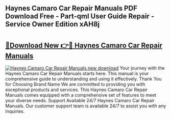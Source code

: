 ## Haynes Camaro Car Repair Manuals PDF Download Free - Part-qml User Guide Repair - Service Owner Edition xAH8j

# <h2><a href="http://bc52556.oget.top/?id=Haynes+Camaro+Car+Repair+Manuals">🔗Download New 👉🔴 Haynes Camaro Car Repair Manuals</a></h2>

[![Haynes Camaro Car Repair Manuals new download](https://i.imgur.com/5g1atiW.png)](http://bc52556.oget.top/?id=Haynes+Camaro+Car+Repair+Manuals)
Your journey with the Haynes Camaro Car Repair Manuals starts here. This manual is your comprehensive guide to understanding and using it effectively. Thank You for Choosing Brand Name We are committed to providing you with exceptional products and services. This Haynes Camaro Car Repair Manuals comes equipped with a comprehensive set of features to meet your diverse needs. Support Available 24/7 Haynes Camaro Car Repair Manuals. Our customer support team is available 24/7 to assist you with any inquiries.
